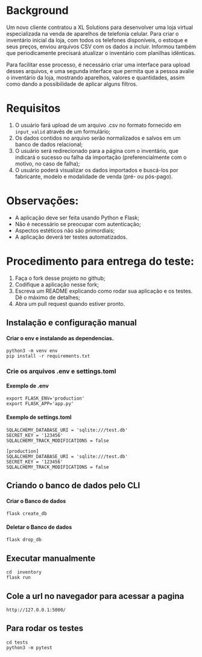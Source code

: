 # Background

Um novo cliente contratou a XL Solutions para desenvolver uma loja virtual especializada na venda de aparelhos de telefonia celular. Para criar o inventário inicial da loja, com todos os telefones disponíveis, o estoque e seus preços, enviou arquivos CSV com os dados a incluir. Informou também que periodicamente precisará atualizar o inventário com planilhas idênticas.

Para facilitar esse processo, é necessário criar uma interface para upload desses arquivos, e uma segunda interface que permita que a pessoa avalie o inventário da loja, mostrando aparelhos, valores e quantidades, assim como dando a possibilidade de aplicar alguns filtros.

# Requisitos

1. O usuário fará upload de um arquivo .csv no formato fornecido em `input_valid` através de um formulário;
2. Os dados contidos no arquivo serão normalizados e salvos em um banco de dados relacional;
3. O usuário será redirecionado para a página com o inventário, que indicará o sucesso ou falha da importação (preferencialmente com o motivo, no caso de falha);
4. O usuário poderá visualizar os dados importados e buscá-los por fabricante, modelo e modalidade de venda (pré- ou pós-pago).

# Observações:

- A aplicação deve ser feita usando Python e Flask;
- Não é necessário se preocupar com autenticação;
- Aspectos estéticos não são primordiais;
- A aplicação deverá ter testes automatizados.

# Procedimento para entrega do teste:

1. Faça o fork desse projeto no github;
2. Codifique a aplicação nesse fork;
3. Escreva um README explicando como rodar sua aplicação e os testes. Dê o máximo de detalhes;
4. Abra um pull request quando estiver pronto.

## Instalação e configuração manual

#### Criar o env e instalando as dependencias.

```
python3 -m venv env
pip install -r requirements.txt
```

### Crie os arquivos .env e settings.toml

#### Exemplo de .env

```
export FLASK_ENV='production'
export FLASK_APP='app.py'
```

#### Exemplo de settings.toml

```
SQLALCHEMY_DATABASE_URI = 'sqlite:///test.db'
SECRET_KEY = '123456'
SQLALCHEMY_TRACK_MODIFICATIONS = false

[production]
SQLALCHEMY_DATABASE_URI = 'sqlite:///test.db'
SECRET_KEY = '123456'
SQLALCHEMY_TRACK_MODIFICATIONS = false

```

## Criando o banco de dados pelo CLI

#### Criar o Banco de dados

```
flask create_db
```

#### Deletar o Banco de dados

```
flask drop_db
```

## Executar manualmente

```
cd  inventory
flask run

```

## Cole a url no navegador para acessar a pagina

```
http://127.0.0.1:5000/
```

## Para rodar os testes

```
cd tests
python3 -m pytest
```
